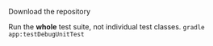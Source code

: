 Download the repository

Run the **whole** test suite, not individual test classes.
`gradle app:testDebugUnitTest`
